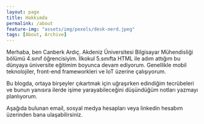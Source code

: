 ```yaml
---
layout: page
title: Hakkımda
permalink: /about
feature-img: "assets/img/pexels/desk-nerd.jpeg"
tags: [About, Archive]
---
```


Merhaba, ben Canberk Ardıç.
Akdeniz Üniversitesi Bilgisayar Mühendisliği bölümü 4.sınıf öğrencisiyim.
İlkokul 5.sınıfta HTML ile adım attığım bu dünyaya üniversite eğitimim boyunca devam ediyorum.
Genellikle mobil teknolojiler, front-end frameworkleri ve IoT üzerine çalışıyorum.

Bu blogda, ortaya birşeyler çıkartmak için uğraşırken edindiğim tecrübeleri ve bunun yanısıra ilerde işime yarayabileceğini düşündüğüm 
notları yazmayı planlıyorum.

Aşağıda bulunan email, sosyal medya hesapları veya linkedin hesabım üzerinden bana ulaşabilirsiniz.


 
